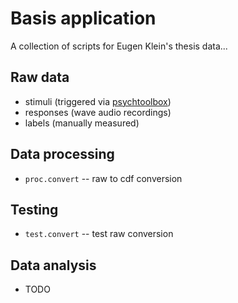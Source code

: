 Basis application
=================

A collection of scripts for Eugen Klein's thesis data...

Raw data
---------

- stimuli (triggered via [psychtoolbox](http://psychtoolbox.org/))
- responses (wave audio recordings)
- labels (manually measured)

Data processing
----------

- `proc.convert` -- raw to cdf conversion

Testing
-------

- `test.convert` -- test raw conversion


Data analysis
--------

- TODO
